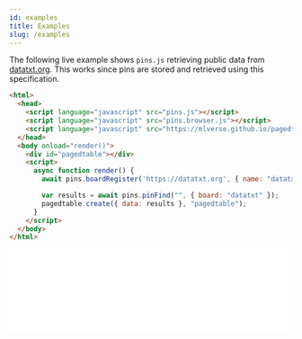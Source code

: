 ```yaml
---
id: examples
title: Examples
slug: /examples
---
```


The following live example shows `pins.js` retrieving public data from [datatxt.org](https://datatxt.org). This works since pins are stored and retrieved using this specification.

```html
<html>
  <head>
    <script language="javascript" src="pins.js"></script>
    <script language="javascript" src="pins.browser.js"></script>
    <script language="javascript" src="https://mlverse.github.io/pagedtablejs/js/pagedtable.js"></script>
  </head>
  <body onload="render()">
    <div id="pagedtable"></div>
    <script>
      async function render() {
        await pins.boardRegister('https://datatxt.org', { name: "datatxt" });

        var results = await pins.pinFind("", { board: "datatxt" });
        pagedtable.create({ data: results }, "pagedtable");
      }
    </script>
  </body>
</html>
 ```

 <iframe width="100%" height="146px" style={{borderRadius: '0.4em'}} frameborder="0" src="/pinsjs/examples/public-s3.html"/>

We can modify the previous code to retrieve a particular pin, `iris`, as follows:

```html
<html>
  <head>
    <script language="javascript" src="pins.js"></script>
    <script language="javascript" src="pins.browser.js"></script>
    <script language="javascript" src="https://mlverse.github.io/pagedtablejs/js/pagedtable.js"></script>
  </head>
  <body onload="render()">
    <div id="pagedtable"></div>
    <script>
      async function render() {
        await pins.boardRegister('https://datatxt.org', { name: "datatxt" });

        var results = await pins.pinGet("iris", { board: "datatxt" });
        pagedtable.create({ data: results }, "pagedtable");
      }
    </script>
  </body>
</html>
 ```

 <iframe width="100%" height="250px" style={{borderRadius: '0.4em'}} frameborder="0" src="/pinsjs/examples/public-s3-get.html"/>

